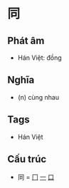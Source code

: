 # 同

## Phát âm
* Hán Việt: đồng

## Nghĩa
* (n) cùng nhau

## Tags
* Hán Việt

## Cấu trúc
* 同 = [冂](冂.md) [一](一.md) [口](口.md)

<script>window.HANZI_FIELD='同';</script>